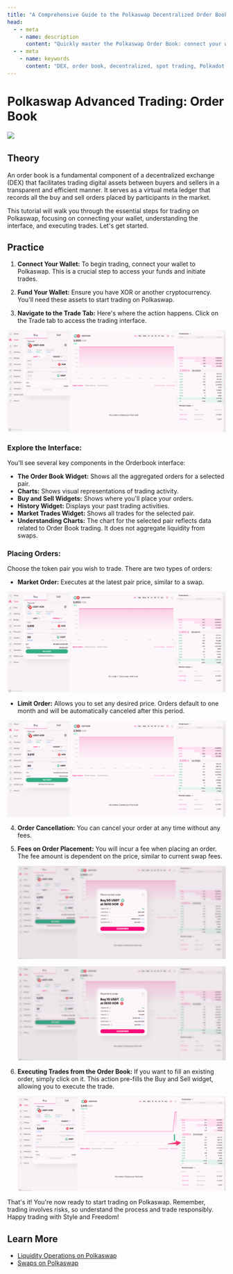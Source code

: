 ```yaml
---
title: "A Comprehensive Guide to the Polkaswap Decentralized Order Book | SORA Docs"
head:
  - - meta
    - name: description
      content: "Quickly master the Polkaswap Order Book: connect your wallet, navigate the DEX, and trade effectively. Learn the order book interface for efficient decentralized trading."
  - - meta
    - name: keywords
      content: "DEX, order book, decentralized, spot trading, Polkadot, limit order"
---
```


# Polkaswap Advanced Trading: Order Book

![](.gitbook/assets/polkaswap-orderbook-tutorial-hero.png)

## Theory

An order book is a fundamental component of a decentralized exchange (DEX) that facilitates trading digital assets between buyers and sellers in a transparent and efficient manner. It serves as a virtual meta ledger that records all the buy and sell orders placed by participants in the market.

This tutorial will walk you through the essential steps for trading on Polkaswap, focusing on connecting your wallet, understanding the interface, and executing trades. Let's get started.

## Practice

1. **Connect Your Wallet:** To begin trading, connect your wallet to Polkaswap. This is a crucial step to access your funds and initiate trades.

2. **Fund Your Wallet:** Ensure you have XOR or another cryptocurrency. You'll need these assets to start trading on Polkaswap.

3. **Navigate to the Trade Tab:** Here's where the action happens. Click on the Trade tab to access the trading interface.

![](.gitbook/assets/polkaswap-orderbook-interface.png)

### Explore the Interface:

You'll see several key components in the Orderbook interface:

- **The Order Book Widget:** Shows all the aggregated orders for a selected pair.
- **Charts:** Shows visual representations of trading activity.
- **Buy and Sell Widgets:** Shows where you'll place your orders.
- **History Widget:** Displays your past trading activities.
- **Market Trades Widget:** Shows all trades for the selected pair.
- **Understanding Charts:** The chart for the selected pair reflects data related to Order Book trading. It does not aggregate liquidity from swaps.

### Placing Orders:

Choose the token pair you wish to trade. There are two types of orders:

- **Market Order:** Executes at the latest pair price, similar to a swap.

![](.gitbook/assets/polkaswap-orderbook-market.png)

- **Limit Order:** Allows you to set any desired price. Orders default to one month and will be automatically canceled after this period.

![](.gitbook/assets/polkaswap-orderbook-limit.png)

4. **Order Cancellation:** You can cancel your order at any time
   without any fees.

5. **Fees on Order Placement:** You will incur a fee when placing an
   order. The fee amount is dependent on the price, similar to current
   swap fees.

   ![](.gitbook/assets/polkaswap-orderbook-market-fees.png)

   ![](.gitbook/assets/polkaswap-orderbook-limit-fees.png)

6. **Executing Trades from the Order Book:** If you want to fill an
   existing order, simply click on it. This action pre-fills the Buy
   and Sell widget, allowing you to execute the trade.

   ![](.gitbook/assets/polkaswap-orderbook-execute-trade.png)

That's it! You're now ready to start trading on Polkaswap. Remember, trading involves risks, so understand the process and trade responsibly. Happy trading with Style and Freedom!

## Learn More

- [Liquidity Operations on Polkaswap](/provide-liquidity-to-xyk-pools-polkaswap)
- [Swaps on Polkaswap](/swap-polkaswap)
